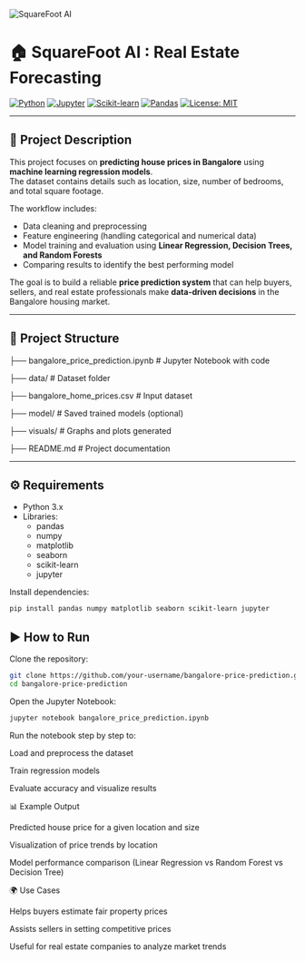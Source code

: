 ![SquareFoot AI](./assets/project-banner.jpeg)

# 🏠 SquareFoot AI : Real Estate Forecasting

[![Python](https://img.shields.io/badge/Python-3.8%2B-blue.svg)](https://www.python.org/)
[![Jupyter](https://img.shields.io/badge/Jupyter-Notebook-orange.svg)](https://jupyter.org/)
[![Scikit-learn](https://img.shields.io/badge/Scikit--Learn-ML-yellow.svg)](https://scikit-learn.org/)
[![Pandas](https://img.shields.io/badge/Pandas-Data%20Analysis-green.svg)](https://pandas.pydata.org/)
[![License: MIT](https://img.shields.io/badge/License-MIT-lightgrey.svg)](LICENSE)

---

## 📖 Project Description
This project focuses on **predicting house prices in Bangalore** using **machine learning regression models**.  
The dataset contains details such as location, size, number of bedrooms, and total square footage.  

The workflow includes:  
- Data cleaning and preprocessing  
- Feature engineering (handling categorical and numerical data)  
- Model training and evaluation using **Linear Regression, Decision Trees, and Random Forests**  
- Comparing results to identify the best performing model  

The goal is to build a reliable **price prediction system** that can help buyers, sellers, and real estate professionals make **data-driven decisions** in the Bangalore housing market.  

---

## 📂 Project Structure
├── bangalore_price_prediction.ipynb # Jupyter Notebook with code

├── data/ # Dataset folder

├── bangalore_home_prices.csv # Input dataset

├── model/ # Saved trained models (optional)

├── visuals/ # Graphs and plots generated

├── README.md # Project documentation


---

## ⚙️ Requirements
- Python 3.x  
- Libraries:
  - pandas  
  - numpy  
  - matplotlib  
  - seaborn  
  - scikit-learn  
  - jupyter  

Install dependencies:
```bash
pip install pandas numpy matplotlib seaborn scikit-learn jupyter
```

## ▶️ How to Run

Clone the repository:

```bash
git clone https://github.com/your-username/bangalore-price-prediction.git
cd bangalore-price-prediction
```

Open the Jupyter Notebook:

```bash
jupyter notebook bangalore_price_prediction.ipynb
```

Run the notebook step by step to:

Load and preprocess the dataset

Train regression models

Evaluate accuracy and visualize results

📊 Example Output

Predicted house price for a given location and size

Visualization of price trends by location

Model performance comparison (Linear Regression vs Random Forest vs Decision Tree)

🌍 Use Cases

Helps buyers estimate fair property prices

Assists sellers in setting competitive prices

Useful for real estate companies to analyze market trends
